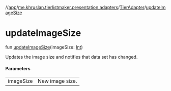 //[app](../../../index.md)/[me.khruslan.tierlistmaker.presentation.adapters](../index.md)/[TierAdapter](index.md)/[updateImageSize](update-image-size.md)

# updateImageSize

fun [updateImageSize](update-image-size.md)(imageSize: [Int](https://kotlinlang.org/api/latest/jvm/stdlib/kotlin/-int/index.html))

Updates the image size and notifies that data set has changed.

#### Parameters

| | |
|---|---|
| imageSize | New image size. |

